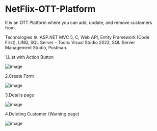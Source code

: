# NetFlix-OTT-Platform
It is an OTT Platform where you can add, update, and remove customers from.

Technologies ⚙: 
ASP.NET MVC 5, C, Web API, Entity Framework (Code First), LINQ, SQL Server – Tools: Visual Studio 2022, SQL Server Management Studio, Postman.

1.List with Action Button

![image](https://github.com/Aquib2002/NetFlix-OTT-Platform/assets/151020890/137686af-80d0-4e06-8f81-48aaf58af902)

2.Create Form

![image](https://github.com/Aquib2002/NetFlix-OTT-Platform/assets/151020890/5c1d8d2d-b3fd-41ab-bf40-89e71b738e07)

3.Details page

![image](https://github.com/Aquib2002/NetFlix-OTT-Platform/assets/151020890/329adbe4-dc47-4cac-b481-ebe142e389b2)

4.Deleting Customer (Warning page)

![image](https://github.com/Aquib2002/NetFlix-OTT-Platform/assets/151020890/1836aa7e-896c-472c-ab4a-99544fba4b2e)




